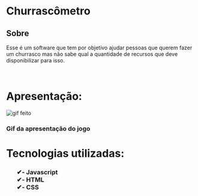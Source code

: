 # Churrascômetro

<h2>Sobre</h2>

<p>Esse é um software que tem por objetivo ajudar pessoas que querem fazer um churrasco mas não sabe qual a quantidade de recursos
que deve disponibilizar para isso.</p>
<br>

# Apresentação:

![gif feito](https://user-images.githubusercontent.com/94305752/153358894-63ca1de9-7871-4652-a900-669f71cec096.gif)


<h3>Gif da apresentação do jogo</h3>

# Tecnologias utilizadas:

<h3>
    <ul style="list-style: none">
        <li>✔- Javascript</li>
        <li>✔- HTML</li>
        <li>✔- CSS</li>
    </ul>
</h3>

